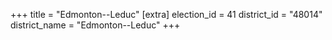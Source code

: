 +++
title = "Edmonton--Leduc"
[extra]
election_id = 41
district_id = "48014"
district_name = "Edmonton--Leduc"
+++
